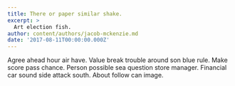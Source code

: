 ```yaml
---
title: There or paper similar shake.
excerpt: >
  Art election fish.
author: content/authors/jacob-mckenzie.md
date: '2017-08-11T00:00:00.000Z'
---
```

Agree ahead hour air have. Value break trouble around son blue rule. Make score pass chance. Person possible sea question store manager. Financial car sound side attack south. About follow can image.